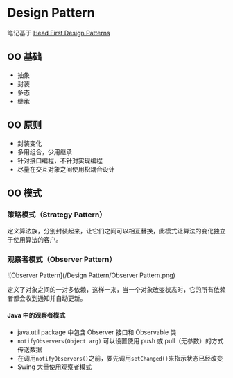 # Design Pattern

笔记基于 [Head First Design Patterns](http://www.headfirstlabs.com/books/hfdp/)

## OO 基础
- 抽象
- 封装
- 多态
- 继承

## OO 原则
- 封装变化
- 多用组合，少用继承
- 针对接口编程，不针对实现编程
- 尽量在交互对象之间使用松耦合设计

## OO 模式
### 策略模式（Strategy Pattern）
定义算法族，分别封装起来，让它们之间可以相互替换，此模式让算法的变化独立于使用算法的客户。

### 观察者模式（Observer Pattern）
![Observer Pattern](/Design Pattern/Observer Pattern.png)

定义了对象之间的一对多依赖，这样一来，当一个对象改变状态时，它的所有依赖者都会收到通知并自动更新。</br>
#### Java 中的观察者模式
- java.util package 中包含 Observer 接口和 Observable 类
- `notifyObservers(Object arg)` 可以设置使用 push 或 pull（无参数）的方式传送数据
- 在调用`notifyObservers()`之前，要先调用`setChanged()`来指示状态已经改变
- Swing 大量使用观察者模式
